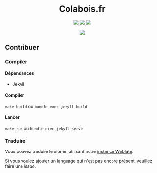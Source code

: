 <h1 align="center">Colabois.fr</h1>

<p align="center">
    <a href="https://colabois.fr">
        <img src="https://jenkins.colabois.fr/buildStatus/icon?job=Colabois%2Fcolabois.fr%2Fmain&subject=production&style=flat">
    </a>
    <a href="https://www-dev.colabois.fr">
        <img src="https://jenkins.colabois.fr/buildStatus/icon?job=Colabois%2Fcolabois.fr%2Fdev&subject=www-dev&style=flat">
    </a>
    <a href="http://weblate.colabois.fr/engage/colabois-fr/">
        <img src="http://weblate.colabois.fr/widgets/colabois-fr/-/svg-badge.svg"/>
    </a>
</p>

<p align="center">
    <img src=".readme/screenshots/1.jpg">
</p>

## Contribuer

### Compiler

#### Dépendances

- Jekyll

#### Compiler

`make build` ou `bundle exec jekyll build`

#### Lancer

`make run` ou `bundle exec jekyll serve`

### Traduire

Vous pouvez traduire le site en utilisant notre [instance Weblate](https://weblate.colabois.fr).

Si vous voulez ajouter un language qui n'est pas encore présent, veuillez faire une *issue*.
